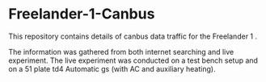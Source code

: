 # Freelander-1-Canbus
This repository contains details of canbus data traffic for the Freelander 1 .

The information was gathered from both internet searching and live experiment.
The live experiment was conducted on a test bench setup and on a 51 plate td4 Automatic gs (with AC and auxiliary heating).

